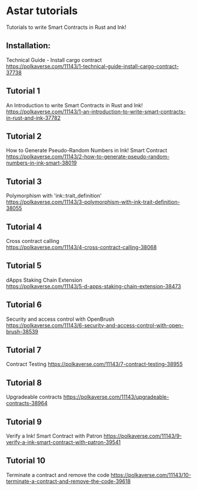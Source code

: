 # Astar tutorials

Tutorials to write Smart Contracts in Rust and Ink!

## Installation:
Technical Guide - Install cargo contract  
https://polkaverse.com/11143/1-technical-guide-install-cargo-contract-37738

## Tutorial 1
An Introduction to write Smart Contracts in Rust and Ink!  
https://polkaverse.com/11143/1-an-introduction-to-write-smart-contracts-in-rust-and-ink-37782

## Tutorial 2
How to Generate Pseudo-Random Numbers in Ink! Smart Contract  
https://polkaverse.com/11143/2-how-to-generate-pseudo-random-numbers-in-ink-smart-38019

## Tutorial 3
Polymorphism with 'ink::trait_definition'  
https://polkaverse.com/11143/3-polymorphism-with-ink-trait-definition-38055

## Tutorial 4
Cross contract calling  
https://polkaverse.com/11143/4-cross-contract-calling-38068

## Tutorial 5
dApps Staking Chain Extension  
https://polkaverse.com/11143/5-d-apps-staking-chain-extension-38473

## Tutorial 6
Security and access control with OpenBrush  
https://polkaverse.com/11143/6-security-and-access-control-with-open-brush-38539

## Tutorial 7
Contract Testing
https://polkaverse.com/11143/7-contract-testing-38955

## Tutorial 8
Upgradeable contracts
https://polkaverse.com/11143/upgradeable-contracts-38964

## Tutorial 9
Verify a Ink! Smart Contract with Patron
https://polkaverse.com/11143/9-verify-a-ink-smart-contract-with-patron-39541

## Tutorial 10
Terminate a contract and remove the code
https://polkaverse.com/11143/10-terminate-a-contract-and-remove-the-code-39618

